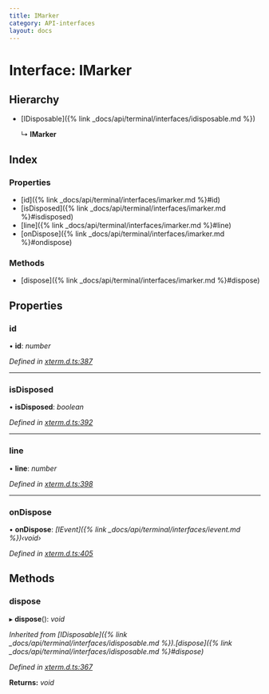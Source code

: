```yaml
---
title: IMarker
category: API-interfaces
layout: docs
---
```



# Interface: IMarker

## Hierarchy

* [IDisposable]({% link _docs/api/terminal/interfaces/idisposable.md %})

  ↳ **IMarker**

## Index

### Properties

* [id]({% link _docs/api/terminal/interfaces/imarker.md %}#id)
* [isDisposed]({% link _docs/api/terminal/interfaces/imarker.md %}#isdisposed)
* [line]({% link _docs/api/terminal/interfaces/imarker.md %}#line)
* [onDispose]({% link _docs/api/terminal/interfaces/imarker.md %}#ondispose)

### Methods

* [dispose]({% link _docs/api/terminal/interfaces/imarker.md %}#dispose)

## Properties

###  id

• **id**: *number*

*Defined in [xterm.d.ts:387](https://github.com/xtermjs/xterm.js/blob/4.14.1/typings/xterm.d.ts#L387)*

___

###  isDisposed

• **isDisposed**: *boolean*

*Defined in [xterm.d.ts:392](https://github.com/xtermjs/xterm.js/blob/4.14.1/typings/xterm.d.ts#L392)*

___

###  line

• **line**: *number*

*Defined in [xterm.d.ts:398](https://github.com/xtermjs/xterm.js/blob/4.14.1/typings/xterm.d.ts#L398)*

___

###  onDispose

• **onDispose**: *[IEvent]({% link _docs/api/terminal/interfaces/ievent.md %})‹void›*

*Defined in [xterm.d.ts:405](https://github.com/xtermjs/xterm.js/blob/4.14.1/typings/xterm.d.ts#L405)*

## Methods

###  dispose

▸ **dispose**(): *void*

*Inherited from [IDisposable]({% link _docs/api/terminal/interfaces/idisposable.md %}).[dispose]({% link _docs/api/terminal/interfaces/idisposable.md %}#dispose)*

*Defined in [xterm.d.ts:367](https://github.com/xtermjs/xterm.js/blob/4.14.1/typings/xterm.d.ts#L367)*

**Returns:** *void*
